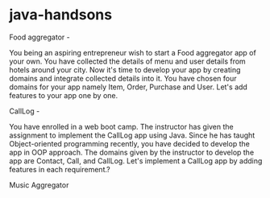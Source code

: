 # java-handsons

Food aggregator -

You being an aspiring entrepreneur wish to start a Food aggregator app of your own. You have collected the details of menu and user details from hotels around your city.
Now it's time to develop your app by creating domains and integrate collected details into it.
You have chosen four domains for your app namely Item, Order, Purchase and User. Let's add features to your app one by one.

CallLog -

You have enrolled in a web boot camp. The instructor has given the assignment to implement 
the CallLog app using Java. Since he has taught Object-oriented programming recently, you have decided to 
develop the app in OOP approach. The domains given by the instructor to develop the app are Contact, Call, 
and CallLog. Let's implement a CallLog app by adding features in each requirement.? 


 Music Aggregator
